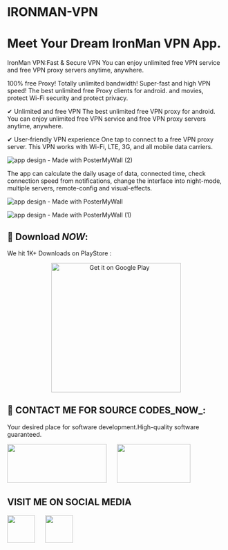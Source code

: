 # IRONMAN-VPN
# Meet Your Dream IronMan VPN App.
IronMan VPN:Fast & Secure VPN You can enjoy unlimited free VPN service and free VPN proxy servers anytime, anywhere.

100% free Proxy! Totally unlimited bandwidth! Super-fast and high VPN speed! The best unlimited free Proxy clients for android.
and movies, protect Wi-Fi security and protect privacy.

✔ Unlimited and free VPN
The best unlimited free VPN proxy for android. You can enjoy unlimited free VPN service and free VPN proxy servers anytime, anywhere.

✔ User-friendly VPN experience
One tap to connect to a free VPN proxy server. This VPN works with Wi-Fi, LTE, 3G, and all mobile data carriers.

![app design - Made with PosterMyWall (2)](https://user-images.githubusercontent.com/112378013/187365174-3edad7e3-01d2-4c2b-a03c-48ab987dc97f.jpg)

The app can calculate the daily usage of data, connected time, check connection speed from notifications, change the interface into night-mode, multiple servers, remote-config and visual-effects.

![app design - Made with PosterMyWall](https://user-images.githubusercontent.com/112378013/187368344-58faa7d4-87c6-4d88-a49e-445f95cb64ec.jpg)

![app design - Made with PosterMyWall (1)](https://user-images.githubusercontent.com/112378013/187369003-16219a49-6e4d-485f-adb1-9029c8c7865e.jpg)

## :tada: Download _NOW_:

We hit 1K+ Downloads on PlayStore :

<p align="center">
 <a href='https://play.google.com/store/apps/details?id=com.sultan.apps.Vpn.IronMan'><img alt='Get it on Google Play' src='https://play.google.com/intl/en_us/badges/static/images/badges/en_badge_web_generic.png'/ width="300px" heigh="100px" ></a>

## :tada: CONTACT ME FOR SOURCE CODES_NOW_:

Your desired place for software development.High-quality software guaranteed.

<a href="https://wa.link/9qbuj3"><img src="https://www.invoco.net/wp-content/uploads/2021/09/Whatsapp-Business-01-768x269.png" width="230" height="90" /></a>&nbsp;&nbsp;&nbsp;&nbsp;&nbsp; <a href="https://wa.link/fhwlj4"><img src="https://logos-world.net/wp-content/uploads/2020/05/WhatsApp-Symbol.png" width="170" height="90" /></a>&nbsp;&nbsp;&nbsp;&nbsp;&nbsp;


## VISIT ME ON SOCIAL MEDIA

<a href="https://web.facebook.com/people/%F0%9D%99%86%F0%9D%99%96%F0%9D%99%A5%F0%9D%99%A9%F0%9D%99%96%F0%9D%99%96%F0%9D%99%A3-%F0%9D%99%8F%F0%9D%99%9A%F0%9D%99%98%F0%9D%99%9D%F0%9D%99%A3%F0%9D%99%A4%F0%9D%99%A1%F0%9D%99%A4%F0%9D%99%9C%F0%9D%99%9E%F0%9D%99%9A%F0%9D%99%A8/100085431930554/"><img src="https://cdn.icon-icons.com/icons2/3041/PNG/512/facebook_logo_icon_189224.png" width="64" height="64" /></a>&nbsp;&nbsp;&nbsp;&nbsp;&nbsp; <a href="https://github.com/derysudrajat/alif-muslim-app/tags"><img src="https://upload.wikimedia.org/wikipedia/commons/thumb/e/e7/Instagram_logo_2016.svg/2048px-Instagram_logo_2016.svg.png" width="64" height="64" /></a>&nbsp;&nbsp;&nbsp;&nbsp;&nbsp;

